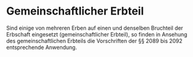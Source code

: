 # Gemeinschaftlicher Erbteil

Sind einige von mehreren Erben auf einen und denselben Bruchteil der Erbschaft eingesetzt (gemeinschaftlicher Erbteil), so finden in Ansehung des gemeinschaftlichen Erbteils die Vorschriften der §§ 2089 bis 2092 entsprechende Anwendung. 

